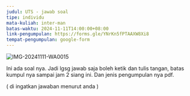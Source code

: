 ```yaml
---
judul: UTS - jawab soal
tipe: individu
mata-kuliah: inter-man
batas-waktu: 2024-11-11T14:00:00+08:00
link-pengumpulan: https://forms.gle/YNrKn5fPTAAXW8Xi8
tempat-pengumpulan: google-form
---
```


![IMG-20241111-WA0015](https://github.com/user-attachments/assets/6f4164b5-4b7d-4cd1-a629-71f02f89e384)

Ini ada soal nya. 
Jadi lgsg jawab saja boleh ketik dan tulis tangan, batas kumpul nya sampai jam 2 siang ini. 
Dan jenis pengumpulan nya pdf. 

( di ingatkan jawaban menurut anda ) 

